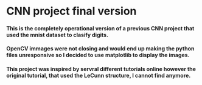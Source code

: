 # CNN project final version
#### This is the completely operational version of a previous CNN project that used the mnist dataset to clasify digits. 
#### OpenCV immages were not closing and would end up making the python files unresponsive so I decided to use matplotlib to display the images.
#### This project was inspired by servral different tutorials online however the original tutorial, that used the LeCunn structure, I cannot find anymore. 
